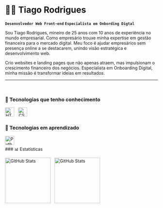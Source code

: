 # 👨‍💻 Tiago Rodrigues

**`Desenvolvedor Web Front-end`**
**`Especialista em Onbording Digtal`**

Sou Tiago Rodrigues, mineiro de 25 anos com 10 anos de experiência no mundo empresarial. Como empresário trouxe minha expertise em gestão financeira para o mercado digital. Meu foco é ajudar empresários sem presença online a se destacarem, unindo visão estratégica e desenvolvimento web. 

Crio websites e landing pages que não apenas atraem, mas impulsionam o crescimento financeiro dos negócios. Especialista em Onboarding Digital, minha missão é transformar ideias em resultados.


---
<br>

### 🤖 Tecnologias que tenho conhecimento

<img 
    align="left" 
    alt="HTML"
    title="HTML" 
    width="30px" 
    style="padding-right: 10px;" 
    src="https://cdn.jsdelivr.net/gh/devicons/devicon@latest/icons/html5/html5-original.svg" 
/>
<img 
    align="left" 
    alt="CSS" 
    title="CSS"
    width="30px" 
    style="padding-right: 10px;" 
    src="https://cdn.jsdelivr.net/gh/devicons/devicon@latest/icons/css3/css3-original.svg" 
/>

<br/>
<br/>

### 🤖 Tecnologias em aprendizado
<img 
    align="left" 
    alt="Python" 
    title="Python"
    width="30px" 
    style="padding-right: 10px;" 
    src="https://cdn.jsdelivr.net/gh/devicons/devicon@latest/icons/python/python-original.svg" 
/>

<br/>
<br/>
### 📊 Estatísticas

<p>
  <img 
    align="left" 
    alt="GitHub Stats" 
    height="150"
    style="padding-right: 10px;" 
    src="https://github-readme-stats.vercel.app/api?username=devtiagoro&show_icons=true&theme=dark&include_all_commits=true&locale=pt-br" 
  />
</p>
<p>
<img 
      align="left" 
      alt="GitHub Stats" 
      height="150" 
      src="https://github-readme-stats.vercel.app/api/top-langs/?username=devtiagoro&theme=dark&layout=compact&custom_title=Tecnologias&langs_count=9" 
  />

</p>
